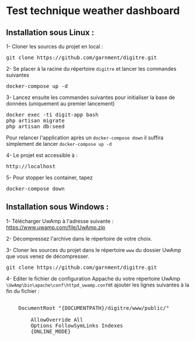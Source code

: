 # Test technique weather dashboard

## Installation sous Linux :

1- Cloner les sources du projet en local :
<pre>git clone https://github.com/garnment/digitre.git</pre>


2- Se placer à la racine du répertoire `digitre` et lancer les commandes suivantes
<pre>docker-compose up -d</pre>

3- Lancez ensuite les commandes suivantes pour initialiser la base de données (uniquement au premier lancement)
<pre>
docker exec -ti digit-app bash
php artisan migrate
php artisan db:seed
</pre>
Pour relancer l'application après un `docker-compose down` il suffira simplement de lancer `docker-compose up -d`

4- Le projet est accessible à  :
<pre>
http://localhost
</pre>

5- Pour stopper les container, tapez 
<pre>docker-compose down</pre>


## Installation sous Windows :

1- Télécharger UwAmp à l'adresse suivante : 
https://www.uwamp.com/file/UwAmp.zip

2- Décompressez l'archive dans le répertoire de votre choix.

3- Cloner les sources du projet dans le répertoire `www` du dossier UwAmp que vous venez de décompresser.
<pre>git clone https://github.com/garnment/digitre.git</pre>

4- Editer le fichier de configuration Appache du votre répertoire UwAmp `\UwAmp\bin\apache\conf\httpd_uwamp.conf`et ajouter les lignes suivantes à la fin du fichier :
<pre>
<VirtualHost *:8080>
	DocumentRoot "{DOCUMENTPATH}/digitre/www/public/"
	<Directory "{DOCUMENTPATH}/digitre/www/public/">
		AllowOverride All
		Options FollowSymLinks Indexes 
		{ONLINE_MODE}		
	</Directory>
</VirtualHost>
</pre>


